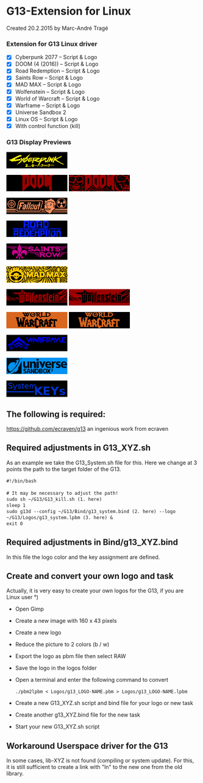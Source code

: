 # G13-Extension for Linux
Created 20.2.2015 by Marc-André Tragé

### Extension for G13 Linux driver
- [x] Cyberpunk 2077 – Script & Logo
- [x] DOOM (4 (2016)) – Script & Logo
- [x] Road Redemption – Script & Logo
- [x] Saints Row – Script & Logo
- [x] MAD MAX – Script & Logo
- [x] Wolfenstein – Script & Logo
- [x] World of Warcraft – Script & Logo
- [x] Warframe – Script & Logo
- [x] Universe Sandbox 2
- [x] Linux OS – Script & Logo
- [x] With control function (kill)

### G13 Display Previews
![Cyberpunk2077](https://github.com/MTrage/G13-Extension/blob/master/Display-Preview/g13_cyberpunk2077.png)

![DOOM](https://github.com/MTrage/G13-Extension/blob/master/Display-Preview/g13_doom.png)
![DOOM](https://github.com/MTrage/G13-Extension/blob/master/Display-Preview/g13_doom_skull.png)

![Fallout](https://github.com/MTrage/G13-Extension/blob/master/Display-Preview/g13_fallout.png)

![RR](https://github.com/MTrage/G13-Extension/blob/master/Display-Preview/g13_road_redemption.png)

![SR](https://github.com/MTrage/G13-Extension/blob/master/Display-Preview/g13_saints_row.png)

![SR](https://github.com/MTrage/G13-Extension/blob/master/Display-Preview/g13_mad_max.png)

![WOW](https://github.com/MTrage/G13-Extension/blob/master/Display-Preview/g13_wolfenstein.png)
![WOW](https://github.com/MTrage/G13-Extension/blob/master/Display-Preview/g13b_wolfenstein.png)

![WOW](https://github.com/MTrage/G13-Extension/blob/master/Display-Preview/g13_wow.png)
![WOW](https://github.com/MTrage/G13-Extension/blob/master/Display-Preview/g13b_wow.png)

![WOW](https://github.com/MTrage/G13-Extension/blob/master/Display-Preview/g13b_warframe.png)

![WOW](https://github.com/MTrage/G13-Extension/blob/master/Display-Preview/g13_universe_sandbox.png)

![OS](https://github.com/MTrage/G13-Extension/blob/master/Display-Preview/g13_system.png)

## The following is required:
https://github.com/ecraven/g13
an ingenious work from ecraven

## Required adjustments in G13_XYZ.sh
As an example we take the G13_System.sh file for this.
Here we change at 3 points the path to the target folder of the G13.

    #!/bin/bash

    # It may be necessary to adjust the path!
    sudo sh ~/G13/G13_kill.sh (1. here)
    sleep 1
    sudo g13d --config ~/G13/Bind/g13_system.bind (2. here) --logo ~/G13/Logos/g13_system.lpbm (3. here) &
    exit 0
    
## Required adjustments in Bind/g13_XYZ.bind
In this file the logo color and the key assignment are defined.

## Create and convert your own logo and task
Actually, it is very easy to create your own logos for the G13, if you are Linux user °)
- Open Gimp
- Create a new image with 160 x 43 pixels
- Create a new logo
- Reduce the picture to 2 colors (b / w)
- Export the logo as pbm file then select RAW
- Save the logo in the logos folder
- Open a terminal and enter the following command to convert

      ./pbm2lpbm < Logos/g13_LOGO-NAME.pbm > Logos/g13_LOGO-NAME.lpbm     
 - Create a new G13_XYZ.sh script and bind file for your logo or new task
 - Create another g13_XYZ.bind file for the new task
 - Start your new G13_XYZ.sh script
 
## Workaround Userspace driver for the G13
In some cases, lib-XYZ is not found (compiling or system update).
For this, it is still sufficient to create a link with "ln" to the new one from the old library.
